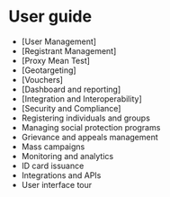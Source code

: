 # User guide

- [User Management]
- [Registrant Management]
- [Proxy Mean Test]
- [Geotargeting]
- [Vouchers]
- [Dashboard and reporting]
- [Integration and Interoperability]
- [Security and Compliance]
- Registering individuals and groups
- Managing social protection programs
- Grievance and appeals management
- Mass campaigns
- Monitoring and analytics
- ID card issuance
- Integrations and APIs
- User interface tour
